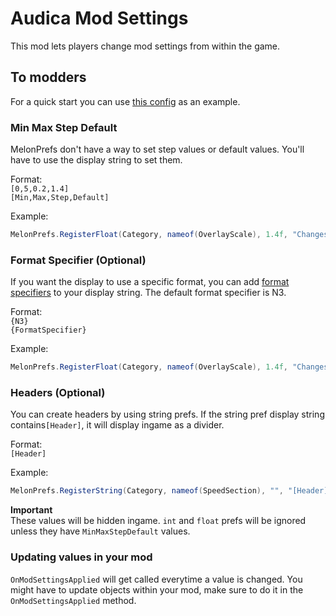 # Audica Mod Settings

This mod lets players change mod settings from within the game.

## To modders
For a quick start you can use [this config](https://github.com/octoberU/ScoreOverlay/blob/master/Config.cs) as an example.

 
### **Min Max Step Default**  
MelonPrefs don't have a way to set step values or default values. You'll have to use the display string to set them.

Format:  
`[0,5,0.2,1.4]`  
`[Min,Max,Step,Default]`  

Example:   
```cs
MelonPrefs.RegisterFloat(Category, nameof(OverlayScale), 1.4f, "Changes the scale of the overlay [0,5,0.2,1.4]");
```

### **Format Specifier (Optional)**  
If you want the display to use a specific format, you can add [format specifiers](https://docs.microsoft.com/en-us/dotnet/standard/base-types/standard-numeric-format-strings) to your display string. The default format specifier is N3.


Format:  
`{N3}`  
`{FormatSpecifier}`  

Example:   
```cs
MelonPrefs.RegisterFloat(Category, nameof(OverlayScale), 1.4f, "Changes the scale of the overlay [0,5,0.2,1.4] {N3}");
```

### **Headers (Optional)**  
You can create headers by using string prefs. If the string pref display string contains`[Header]`, it will display ingame as a divider.


Format:  
`[Header]`

Example:   
```cs
MelonPrefs.RegisterString(Category, nameof(SpeedSection), "", "[Header]Speed options");
```
  
**Important**  
These values will be hidden ingame. `int` and `float` prefs will be ignored unless they have `MinMaxStepDefault` values.

### Updating values in your mod
`OnModSettingsApplied` will get called everytime a value is changed. You might have to update objects within your mod, make sure to do it in the `OnModSettingsApplied` method.
